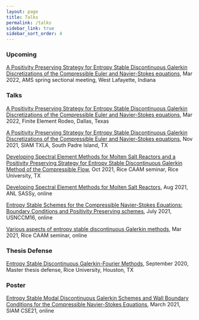 ```yaml
---
layout: page
title: Talks 
permalink: /talks
sidebar_link: true 
sidebar_sort_order: 4
---
```


### Upcoming

[A Positivity Preserving Strategy for Entropy Stable Discontinuous Galerkin Discretizations of the Compressible Euler
and Navier-Stokes equations](), Mar 2022, AMS spring sectional meeting, West Lafayette, Indiana

### Talks

[A Positivity Preserving Strategy for Entropy Stable Discontinuous Galerkin Discretizations of the Compressible Euler
and Navier-Stokes equations](pdf/FEM_Rodeo_Mar_2022.pdf), Mar 2022, Finite Element Rodeo, Dallas, Texas 


[A Positivity Preserving Strategy for Entropy Stable Discontinuous Galerkin Discretizations of the Compressible Euler
and Navier-Stokes equations](pdf/SIAM_TXLA_Nov_2021.pdf), Nov 2021, SIAM TXLA, South Padre Island, TX

[Developing Spectral Element Methods for Molten Salt Reactors and a Positivity Preserving Strategy for Entropy Stable Discontinuous Galerkin Method of the Compressible Flow](), Oct 2021, Rice CAAM seminar, Rice University, TX

[Developing Spectral Element Methods for Molten Salt Reactors](pdf/SASSy_Yimin.pdf), Aug 2021, ANL SASSy, online

[Entropy Stable Schemes for the Compressible Navier-Stokes Equations: Boundary Conditions and Positivity Preserving
schemes](pdf/USNCCM_Jul_2021_presentation.pdf), July 2021, USNCCM16, online

[Various aspects of entropy stable discontinuous Galerkin methods](), Mar
2021, Rice CAAM seminar, online


### Thesis Defense

[Entropy Stable Discontinuous Galerkin-Fourier Methods](pdf/Master_Thesis_presentation-final-draft.pdf), September 2020, Master thesis defense, Rice University, Houston,
TX

### Poster

[Entropy Stable Modal Discontinuous Galerkin Schemes and Wall Boundary Conditions for the Compressible Navier-Stokes
Equations](pdf/CSE21_poster.pdf), March 2021, SIAM CSE21, online 

